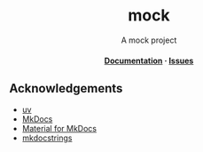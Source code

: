 <div align="center">
  <h1><b>mock</b></h1>
  <p>
    A mock project
  </p>

  <h4>
    <a href="https://ss249tp-mock.readthedocs.io">Documentation</a>
  <span> · </span>
    <a href="https://github.com/ss249tp/mock/issues">Issues</a>
  </h4>
</div>


## Acknowledgements

- [uv](https://github.com/astral-sh/uv)
- [MkDocs](https://github.com/mkdocs/mkdocs)
- [Material for MkDocs](https://github.com/squidfunk/mkdocs-material)
- [mkdocstrings](https://github.com/mkdocstrings/mkdocstrings)
